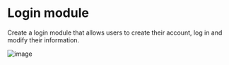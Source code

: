 # Login module
Create a login module that allows users to create their account, log in and modify their information.

![image](https://github.com/christopher-cornet/module-connexion/assets/115154379/1e7868a6-0022-431a-a463-b929adfc7f0c)

